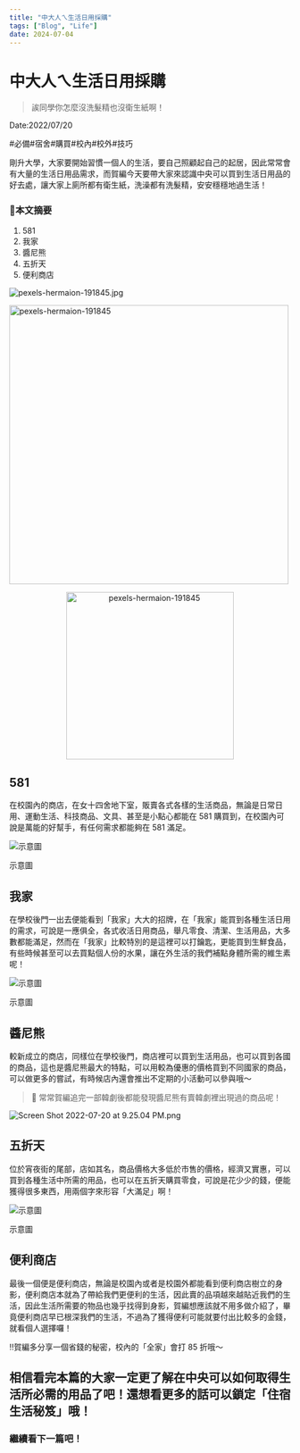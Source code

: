 ```yaml
---
title: "中大人ㄟ生活日用採購"
tags: ["Blog", "Life"]
date: 2024-07-04
---
```

# 中大人ㄟ生活日用採購

> 誒同學你怎麼沒洗髮精也沒衛生紙啊！
> 

Date:2022/07/20

#必備#宿舍#購買#校內#校外#技巧

剛升大學，大家要開始習慣一個人的生活，要自己照顧起自己的起居，因此常常會有大量的生活日用品需求，而賀編今天要帶大家來認識中央可以買到生活日用品的好去處，讓大家上廁所都有衛生紙，洗澡都有洗髮精，安安穩穩地過生活！

### 🧸本文摘要

1. 581
2. 我家
3. 醬尼熊
4. 五折天
5. 便利商店

![pexels-hermaion-191845.jpg](https://github.com/NCU-FRESH/2024-blog/blob/main/%E4%B8%AD%E5%A4%A7%E4%BA%BA%E3%84%9F%E7%94%9F%E6%B4%BB%E6%97%A5%E7%94%A8%E6%8E%A1%E8%B3%BC/pexels-hermaion-191845.jpg?raw=true)

<img src="https://github.com/NCU-FRESH/2024-blog/blob/main/%E4%B8%AD%E5%A4%A7%E4%BA%BA%E3%84%9F%E7%94%9F%E6%B4%BB%E6%97%A5%E7%94%A8%E6%8E%A1%E8%B3%BC/pexels-hermaion-191845.jpg" alt="pexels-hermaion-191845" width="500"/>

<p align="center">
    <img src="https://github.com/NCU-FRESH/2024-blog/blob/main/%E4%B8%AD%E5%A4%A7%E4%BA%BA%E3%84%9F%E7%94%9F%E6%B4%BB%E6%97%A5%E7%94%A8%E6%8E%A1%E8%B3%BC/pexels-hermaion-191845.jpg" alt="pexels-hermaion-191845" height="300"/>
</p>

## 581

在校園內的商店，在女十四舍地下室，販賣各式各樣的生活商品，無論是日常日用、運動生活、科技商品、文具、甚至是小點心都能在 581 購買到，在校園內可說是萬能的好幫手，有任何需求都能夠在 581 滿足。

![示意圖](https://github.com/NCU-FRESH/2024-blog/blob/main/%E4%B8%AD%E5%A4%A7%E4%BA%BA%E3%84%9F%E7%94%9F%E6%B4%BB%E6%97%A5%E7%94%A8%E6%8E%A1%E8%B3%BC/pexels-craig-adderley-1727684.jpg?raw=true)

示意圖

## 我家

在學校後門一出去便能看到「我家」大大的招牌，在「我家」能買到各種生活日用的需求，可說是一應俱全，各式收活日用商品，舉凡零食、清潔、生活用品，大多數都能滿足，然而在「我家」比較特別的是這裡可以打鑰匙，更能買到生鮮食品，有些時候甚至可以去買點個人份的水果，讓在外生活的我們補點身體所需的維生素呢！

![示意圖](https://github.com/NCU-FRESH/2024-blog/blob/main/%E4%B8%AD%E5%A4%A7%E4%BA%BA%E3%84%9F%E7%94%9F%E6%B4%BB%E6%97%A5%E7%94%A8%E6%8E%A1%E8%B3%BC/pexels-pixabay-264636.jpg?raw=true)

示意圖

## 醬尼熊

較新成立的商店，同樣位在學校後門，商店裡可以買到生活用品，也可以買到各國的商品，這也是醬尼熊最大的特點，可以用較為優惠的價格買到不同國家的商品，可以做更多的嘗試，有時候店內還會推出不定期的小活動可以參與哦～

> 🧸 常常賀編追完一部韓劇後都能發現醬尼熊有賣韓劇裡出現過的商品呢！
> 

![Screen Shot 2022-07-20 at 9.25.04 PM.png](https://github.com/NCU-FRESH/2024-blog/blob/main/%E4%B8%AD%E5%A4%A7%E4%BA%BA%E3%84%9F%E7%94%9F%E6%B4%BB%E6%97%A5%E7%94%A8%E6%8E%A1%E8%B3%BC/Screen_Shot_2022-07-20_at_9.25.04_PM.png?raw=true)

## 五折天

位於宵夜街的尾部，店如其名，商品價格大多低於市售的價格，經濟又實惠，可以買到各種生活中所需的用品，也可以在五折天購買零食，可說是花少少的錢，便能獲得很多東西，用兩個字來形容「大滿足」啊！

![示意圖](https://github.com/NCU-FRESH/2024-blog/blob/main/%E4%B8%AD%E5%A4%A7%E4%BA%BA%E3%84%9F%E7%94%9F%E6%B4%BB%E6%97%A5%E7%94%A8%E6%8E%A1%E8%B3%BC/pexels-caio-64613.jpg?raw=true)

示意圖

## 便利商店

最後一個便是便利商店，無論是校園內或者是校園外都能看到便利商店樹立的身影，便利商店本就為了帶給我們更便利的生活，因此賣的品項越來越貼近我們的生活，因此生活所需要的物品也幾乎找得到身影，賀編想應該就不用多做介紹了，畢竟便利商店早已根深我們的生活，不過為了獲得便利可能就要付出比較多的金錢，就看個人選擇囉！

‼️賀編多分享一個省錢的秘密，校內的「全家」會打 85 折哦～

## 相信看完本篇的大家一定更了解在中央可以如何取得生活所必需的用品了吧！還想看更多的話可以鎖定「住宿生活秘笈」哦！

### 繼續看下一篇吧！

[](https://ncufresh.ncu.edu.tw/blog/life/?postId=5efa97a5-16d6-4fee-82fe-f67f22e1f675)
